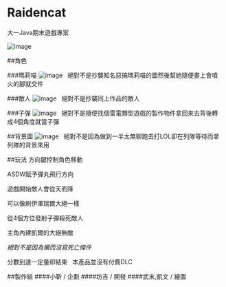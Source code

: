 # Raidencat
大一Java期末遊戲專案  

![image](https://github.com/akira9478/Raidencat/blob/master/demo.jpg)

##角色

###瑪莉喵
![image](https://github.com/akira9478/Raidencat/blob/master/mario.png)  
絕對不是抄襲知名惡搞瑪莉喵的圖然後幫她隨便畫上會噴火的腳就交件

###敵人
![image](https://github.com/akira9478/Raidencat/blob/master/enemy.png)   
絕對不是抄襲同上作品的敵人

###子彈
![image](https://github.com/akira9478/Raidencat/blob/master/img.png)   
絕對不是隨便找個雷電類型遊戲的製作物件拿回來去背後轉成4個角度就當子彈

##背景圖
![image](https://github.com/akira9478/Raidencat/blob/master/back.png)   
絕對不是因為做到一半太無聊跑去打LOL卻在列隊等待而拿列隊的背景來用


##玩法
方向鍵控制角色移動

ASDW賦予彈丸飛行方向

遊戲開始敵人會從天而降

可以像刷伊澤瑞爾大絕一樣

從4個方位發射子彈殺死敵人

主角內建凱爾的大絕無敵

*絕對不是因為懶而沒寫死亡條件*

分數到達一定量即結束  
本產品並沒有付費DLC  

##製作組
####小靳 / 企劃
####坊吉 / 開發
####武末,凱文 / 繪圖
